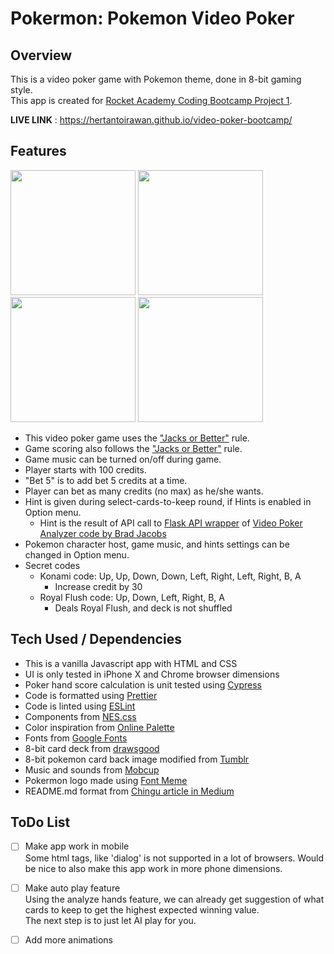 # Pokermon: Pokemon Video Poker
## Overview
This is a video poker game with Pokemon theme, done in 8-bit gaming style.\
This app is created for [Rocket Academy Coding Bootcamp Project 1](https://bootcamp.rocketacademy.co/projects/project-1-video-poker).

**LIVE LINK** : https://hertantoirawan.github.io/video-poker-bootcamp/

## Features

<img src="https://user-images.githubusercontent.com/17814490/147749905-de12cdb1-0e7a-4fd9-aa7d-156da3866eeb.png" width="200"> <img src="https://user-images.githubusercontent.com/17814490/147762408-0e58d4c3-cb20-41ea-a237-6699129ff90e.png" width="200"> <img src="https://user-images.githubusercontent.com/17814490/147765759-50a0c545-9eaf-4231-b805-c6e6f49312aa.png" width="200"> <img src="https://user-images.githubusercontent.com/17814490/147750002-9de609f0-7480-4c41-9a5e-62dd511ae7bb.png" width="200">

- This video poker game uses the ["Jacks or Better"](https://en.wikipedia.org/wiki/Video_poker#Jacks_or_Better) rule. 
- Game scoring also follows the ["Jacks or Better"](https://en.wikipedia.org/wiki/Video_poker#Jacks_or_Better) rule.
- Game music can be turned on/off during game.
- Player starts with 100 credits.
- "Bet 5" is to add bet 5 credits at a time.
- Player can bet as many credits (no max) as he/she wants.
- Hint is given during select-cards-to-keep round, if Hints is enabled in Option menu.
  - Hint is the result of API call to [Flask API wrapper](https://github.com/hertantoirawan/video_poker_analyzer) of [Video Poker Analyzer code by Brad Jacobs](https://github.com/BradAJ/video_poker_analyzer)
- Pokemon character host, game music, and hints settings can be changed in Option menu.
- Secret codes
  - Konami code: Up, Up, Down, Down, Left, Right, Left, Right, B, A
    - Increase credit by 30
  - Royal Flush code: Up, Down, Left, Right, B, A
    - Deals Royal Flush, and deck is not shuffled

## Tech Used / Dependencies

- This is a vanilla Javascript app with HTML and CSS
- UI is only tested in iPhone X and Chrome browser dimensions
- Poker hand score calculation is unit tested using [Cypress](https://www.npmjs.com/package/cypress)
- Code is formatted using [Prettier](https://www.npmjs.com/package/prettier)
- Code is linted using [ESLint](https://www.npmjs.com/package/eslint) 
- Components from [NES.css](https://nostalgic-css.github.io/NES.css/)
- Color inspiration from [Online Palette](https://www.onlinepalette.com/pokemon/)
- Fonts from [Google Fonts](https://fonts.google.com/specimen/Press+Start+2P)
- 8-bit card deck from [drawsgood](https://drawsgood.itch.io/)
- 8-bit pokemon card back image modified from [Tumblr](https://66.media.tumblr.com/2c0f485a7b6c4c3e3ddd5bdb3d70794b/tumblr_mfluqxX5FE1rfjowdo1_540.gif)
- Music and sounds from [Mobcup](https://mobcup.net/)
- Pokermon logo made using [Font Meme](https://fontmeme.com/pokemon-font/)
- README.md format from [Chingu article in Medium](https://medium.com/chingu/keys-to-a-well-written-readme-55c53d34fe6d)

## ToDo List
- [ ] Make app work in mobile\
      Some html tags, like 'dialog' is not supported in a lot of browsers.
      Would be nice to also make this app work in more phone dimensions.
- [ ] Make auto play feature\
      Using the analyze hands feature, we can already get suggestion of what cards to keep to get the highest expected winning value.\
      The next step is to just let AI play for you.
- [ ] Add more animations




